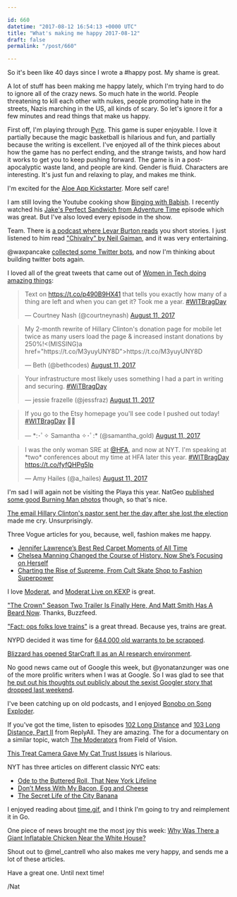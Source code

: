 ```yaml
---

id: 660
datetime: "2017-08-12 16:54:13 +0000 UTC"
title: "What's making me happy 2017-08-12"
draft: false
permalink: "/post/660"

---
```


So it's been like 40 days since I wrote a #happy post. My shame is great. 

A lot of stuff has been making me happy lately, which I'm trying hard to do to ignore all of the crazy news. So much hate in the world. People threatening to kill each other with nukes, people promoting hate in the streets, Nazis marching in the US, all kinds of scary. So let's ignore it for a few minutes and read things that make us happy.

First off, I'm playing through [Pyre](https://en.wikipedia.org/wiki/Pyre_(video_game)). This game is super enjoyable. I love it partially because the magic basketball is hilarious and fun, and partially because the writing is excellent. I've enjoyed all of the think pieces about how the game has no perfect ending, and the strange twists, and how hard it works to get you to keep pushing forward. The game is in a post-apocalyptic waste land, and people are kind. Gender is fluid. Characters are interesting. It's just fun and relaxing to play, and makes me think.

I'm excited for the [Aloe App Kickstarter](https://www.kickstarter.com/projects/aloe/aloe-app-gentle-self-care-reminders-from-yourself). More self care!

I am still loving the Youtube cooking show [Binging with Babish](https://www.bingingwithbabish.com/). I recently watched his [Jake's Perfect Sandwich from Adventure Time](https://www.youtube.com/watch?v=HsxBw6ls7Z0&feature=youtu.be) episode which was great. But I've also loved every episode in the show.

Team. There is [a podcast where Levar Burton reads](http://www.levarburtonpodcast.com/) you short stories. I just listened to him read ["Chivalry" by Neil Gaiman](http://pca.st/Mx0G), and it was very entertaining.

@waxpancake [collected some Twitter bots](https://twitter.com/waxpancake/status/896056358872559616), and now I'm thinking about building twitter bots again.

I loved all of the great tweets that came out of [Women in Tech doing amazing things](https://twitter.com/hashtag/WITBragDay):

<blockquote class="twitter-tweet" data-lang="en"><p lang="en" dir="ltr">Text on <a href="https://t.co/p490B9HX41">https://t.co/p490B9HX41</a> that tells you exactly how many of a thing are left and when you can get it? Took me a year. <a href="https://twitter.com/hashtag/WITBragDay?src=hash">#WITBragDay</a></p>&mdash; Courtney Nash (@courtneynash) <a href="https://twitter.com/courtneynash/status/896142146834530304">August 11, 2017</a></blockquote>

<blockquote class="twitter-tweet" data-lang="en"><p lang="en" dir="ltr">My 2-month rewrite of Hillary Clinton&#39;s donation page for mobile let twice as many users load the page &amp; increased instant donations by 250%!<(MISSING)a href="https://t.co/M3yuyUNY8D">https://t.co/M3yuyUNY8D</a></p>&mdash; Beth (@bethcodes) <a href="https://twitter.com/bethcodes/status/896083940619853824">August 11, 2017</a></blockquote>

<blockquote class="twitter-tweet" data-lang="en"><p lang="en" dir="ltr">Your infrastructure most likely uses something I had a part in writing and securing. <a href="https://twitter.com/hashtag/WiTBragDay?src=hash">#WiTBragDay</a></p>&mdash; jessie frazelle (@jessfraz) <a href="https://twitter.com/jessfraz/status/896105924460396544">August 11, 2017</a></blockquote>

<blockquote class="twitter-tweet" data-lang="en"><p lang="en" dir="ltr">If you go to the Etsy homepage you&#39;ll see code I pushed out today! <a href="https://twitter.com/hashtag/WITBragDay?src=hash">#WITBragDay</a> 🎉🎉</p>&mdash; *:･ﾟ✧ Samantha ✧･ﾟ:* (@samantha_gold) <a href="https://twitter.com/samantha_gold/status/896109868465008643">August 11, 2017</a></blockquote>

<blockquote class="twitter-tweet" data-lang="en"><p lang="en" dir="ltr">I was the only woman SRE at <a href="https://twitter.com/HFA">@HFA</a>, and now at NYT.  I&#39;m speaking at *two* conferences about my time at HFA later this year.  <a href="https://twitter.com/hashtag/WITBragDay?src=hash">#WITBragDay</a> <a href="https://t.co/fyfQHPg5Ip">https://t.co/fyfQHPg5Ip</a></p>&mdash; Amy Hailes (@a_hailes) <a href="https://twitter.com/a_hailes/status/896076005638512640">August 11, 2017</a></blockquote>
<script async src="//platform.twitter.com/widgets.js" charset="utf-8"></script>

I'm sad I will again not be visiting the Playa this year. NatGeo [published some good Burning Man photos](http://www.nationalgeographic.com/travel/destinations/north-america/united-states/nevada/burning-man-nevada-art-festival/) though, so that's nice.

[The email Hillary Clinton's pastor sent her the day after she lost the election](http://www.cnn.com/2017/08/10/politics/clinton-pastor-email/index.html?sr=twCNNp081017clinton-pastor-email0310PMStory&CNNPolitics=Tw) made me cry. Unsurprisingly.

Three Vogue articles for you, because, well, fashion makes me happy.

 - [Jennifer Lawrence’s Best Red Carpet Moments of All Time](http://www.vogue.com/article/jennifer-lawrence-best-red-carpet-moments?mbid=social_twitter)
 - [Chelsea Manning Changed the Course of History. Now She’s Focusing on Herself](http://www.vogue.com/article/chelsea-manning-vogue-interview-september-issue-2017?zr_manning)
 - [Charting the Rise of Supreme, From Cult Skate Shop to Fashion Superpower](http://www.vogue.com/article/history-of-supreme-skate-clothing-brand)

I love [Moderat](https://en.wikipedia.org/wiki/Moderat), and [Moderat Live on KEXP](https://www.youtube.com/watch?v=HVkVq_qs7FM&feature=youtu.be) is great.

["The Crown" Season Two Trailer Is Finally Here, And Matt Smith Has A Beard Now](https://www.buzzfeed.com/scottybryan/the-crown-season-two-trailer-is-finall#.hxD9RRmr1). Thanks, Buzzfeed.

["Fact: ops folks love trains"](https://twitter.com/alicegoldfuss/status/895477298190622720) is a great thread. Because yes, trains are great.

NYPD decided it was time for [644,000 old warrants to be scrapped](https://nyti.ms/2vkGtRV).

[Blizzard has opened StarCraft II as an AI research environment](https://deepmind.com/blog/deepmind-and-blizzard-open-starcraft-ii-ai-research-environment/).

No good news came out of Google this week, but @yonatanzunger was one of the more prolific writers when I was at Google. So I was glad to see that [he put out his thoughts out publicly about the sexist Googler story that dropped last weekend](https://medium.com/@yonatanzunger/so-about-this-googlers-manifesto-1e3773ed1788?source=ifttt--------------1).

I've been catching up on old podcasts, and I enjoyed [Bonobo on Song Exploder](http://pca.st/2K03).

If you've got the time, listen to episodes [102 Long Distance](https://gimletmedia.com/episode/long-distance/) and [103 Long Distance, Part II](https://gimletmedia.com/episode/103-long-distance-part-ii/) from ReplyAll. They are amazing. The for a documentary on a similar topic, watch [The Moderators](https://fieldofvision.org/the-moderators) from Field of Vision.

[This Treat Camera Gave My Cat Trust Issues](https://gizmodo.com/this-treat-camera-gave-my-cat-trust-issues-1797443233) is hilarious.

NYT has three articles on different classic NYC eats:

 - [Ode to the Buttered Roll, That New York Lifeline](https://nyti.ms/2ugnMuA)
 - [Don’t Mess With My Bacon, Egg and Cheese](https://nyti.ms/1IXzIDg)
 - [The Secret Life of the City Banana](https://nyti.ms/2htSFL1)

I enjoyed reading about [time.gif](https://hookrace.net/blog/time.gif/), and I think I'm going to try and reimplement it in Go.

One piece of news brought me the most joy this week: [Why Was There a Giant Inflatable Chicken Near the White House?](https://www.nytimes.com/2017/08/10/us/politics/trump-giant-inflatable-chicken.html)

Shout out to @mel_cantrell who also makes me very happy, and sends me a lot of these articles.

Have a great one. Until next time!

/Nat
